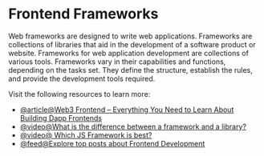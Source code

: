 # Frontend Frameworks

Web frameworks are designed to write web applications. Frameworks are collections of libraries that aid in the development of a software product or website. Frameworks for web application development are collections of various tools. Frameworks vary in their capabilities and functions, depending on the tasks set. They define the structure, establish the rules, and provide the development tools required.

Visit the following resources to learn more:

- [@article@Web3 Frontend – Everything You Need to Learn About Building Dapp Frontends](https://moralis.io/web3-frontend-everything-you-need-to-learn-about-building-dapp-frontends/)
- [@video@What is the difference between a framework and a library?](https://www.youtube.com/watch?v=D_MO9vIRBcA)
- [@video@ Which JS Framework is best?](https://www.youtube.com/watch?v=cuHDQhDhvPE)
- [@feed@Explore top posts about Frontend Development](https://app.daily.dev/tags/frontend?ref=roadmapsh)
